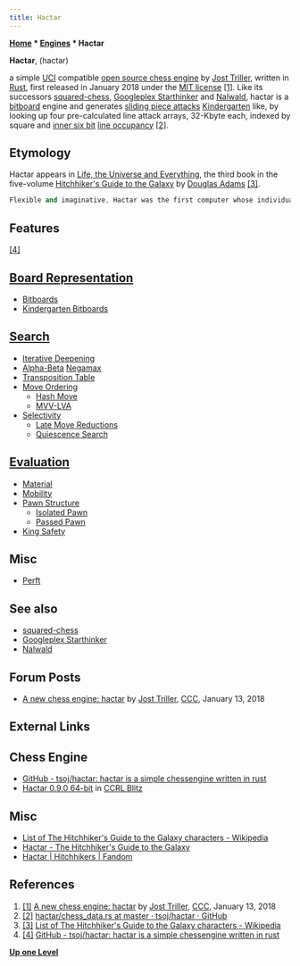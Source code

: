 ```yaml
---
title: Hactar
---
```

**[Home](Home "Home") * [Engines](Engines "Engines") * Hactar**

**Hactar**, (hactar)

a simple [UCI](UCI "UCI") compatible [open source chess engine](Category:Open_Source "Category:Open Source") by [Jost Triller](Jost_Triller "Jost Triller"),
written in [Rust](Rust "Rust"), first released in January 2018 under the [MIT license](Massachusetts_Institute_of_Technology#License "Massachusetts Institute of Technology") <a id="cite-note-1" href="#cite-ref-1">[1]</a>.
Like its successors [squared-chess](Squared-chess "Squared-chess"), [Googleplex Starthinker](Googleplex_Starthinker "Googleplex Starthinker") and [Nalwald](Nalwald "Nalwald"), hactar is a [bitboard](Bitboards "Bitboards") engine and generates [sliding piece attacks](Sliding_Piece_Attacks "Sliding Piece Attacks") [Kindergarten](Kindergarten_Bitboards "Kindergarten Bitboards") like,
by looking up four pre-calculated line attack arrays, 32-Kbyte each, indexed by square and [inner six bit](First_Rank_Attacks#TheOuterSquares "First Rank Attacks") [line occupancy](Occupancy_of_any_Line "Occupancy of any Line")
<a id="cite-note-2" href="#cite-ref-2">[2]</a>.

## Etymology

Hactar appears in [Life, the Universe and Everything](https://en.wikipedia.org/wiki/Life,_the_Universe_and_Everything), the third book in the five-volume [Hitchhiker's Guide to the Galaxy](https://en.wikipedia.org/wiki/The_Hitchhiker%27s_Guide_to_the_Galaxy) by [Douglas Adams](Category:Douglas_Adams "Category:Douglas Adams") <a id="cite-note-3" href="#cite-ref-3">[3]</a>.

```C++
Flexible and imaginative, Hactar was the first computer whose individual components reflected the pattern of the whole. Hactar is assembled and programmed by the Silastic Armourfiends, who then order him to assemble an "Ultimate Weapon." Hactar, receiving no other guidance from the Armourfiends, takes the request literally and builds a supernova bomb which would connect every major sun in the universe through hyperspace, thus causing every star to go supernova. Deciding that he could find no circumstance where such a bomb would be justified, Hactar builds a small defect into it. After discovering the defect, the Armourfiends pulverize Hactar ...

```

## Features

<a id="cite-note-4" href="#cite-ref-4">[4]</a>

## [Board Representation](Board_Representation "Board Representation")

- [Bitboards](Bitboards "Bitboards")
- [Kindergarten Bitboards](Kindergarten_Bitboards "Kindergarten Bitboards")

## [Search](Search "Search")

- [Iterative Deepening](Iterative_Deepening "Iterative Deepening")
- [Alpha-Beta](Alpha-Beta "Alpha-Beta") [Negamax](Negamax "Negamax")
- [Transposition Table](Transposition_Table "Transposition Table")
- [Move Ordering](Move_Ordering "Move Ordering")
  - [Hash Move](Hash_Move "Hash Move")
  - [MVV-LVA](MVV-LVA "MVV-LVA")
- [Selectivity](Selectivity "Selectivity")
  - [Late Move Reductions](Late_Move_Reductions "Late Move Reductions")
  - [Quiescence Search](Quiescence_Search "Quiescence Search")

## [Evaluation](Evaluation "Evaluation")

- [Material](Material "Material")
- [Mobility](Mobility "Mobility")
- [Pawn Structure](Pawn_Structure "Pawn Structure")
  - [Isolated Pawn](Isolated_Pawn "Isolated Pawn")
  - [Passed Pawn](Passed_Pawn "Passed Pawn")
- [King Safety](King_Safety "King Safety")

## Misc

- [Perft](Perft "Perft")

## See also

- [squared-chess](Squared-chess "Squared-chess")
- [Googleplex Starthinker](Googleplex_Starthinker "Googleplex Starthinker")
- [Nalwald](Nalwald "Nalwald")

## Forum Posts

- [A new chess engine: hactar](http://talkchess.com/forum3/viewtopic.php?t=66314) by [Jost Triller](Jost_Triller "Jost Triller"), [CCC](CCC "CCC"), January 13, 2018

## External Links

## Chess Engine

- [GitHub - tsoj/hactar: hactar is a simple chessengine written in rust](https://github.com/tsoj/hactar)
- [Hactar 0.9.0 64-bit](https://ccrl.chessdom.com/ccrl/404/cgi/engine_details.cgi?print=Details&each_game=1&eng=Hactar%200.9.0%2064-bit) in [CCRL Blitz](CCRL "CCRL")

## Misc

- [List of The Hitchhiker's Guide to the Galaxy characters - Wikipedia](https://en.wikipedia.org/wiki/List_of_The_Hitchhiker%27s_Guide_to_the_Galaxy_characters#Hactar)
- [Hactar - The Hitchhiker's Guide to the Galaxy](https://sites.google.com/site/h2g2theguide/Index/h/hactar)
- [Hactar | Hitchhikers | Fandom](https://hitchhikers.fandom.com/wiki/Hactar)

## References

1. <a id="cite-ref-1" href="#cite-note-1">[1]</a> [A new chess engine: hactar](http://talkchess.com/forum3/viewtopic.php?t=66314) by [Jost Triller](Jost_Triller "Jost Triller"), [CCC](CCC "CCC"), January 13, 2018
1. <a id="cite-ref-2" href="#cite-note-2">[2]</a> [hactar/chess_data.rs at master · tsoj/hactar · GitHub](https://github.com/tsoj/hactar/blob/master/src/chess_data.rs#L101)
1. <a id="cite-ref-3" href="#cite-note-3">[3]</a> [List of The Hitchhiker's Guide to the Galaxy characters - Wikipedia](https://en.wikipedia.org/wiki/List_of_The_Hitchhiker%27s_Guide_to_the_Galaxy_characters#Hactar)
1. <a id="cite-ref-4" href="#cite-note-4">[4]</a> [GitHub - tsoj/hactar: hactar is a simple chessengine written in rust](https://github.com/tsoj/hactar#readme)

**[Up one Level](Engines "Engines")**

